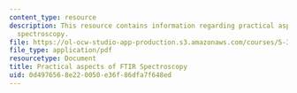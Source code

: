 ```yaml
---
content_type: resource
description: This resource contains information regarding practical aspects of FTIR
  spectroscopy.
file: https://ol-ocw-studio-app-production.s3.amazonaws.com/courses/5-35-introduction-to-experimental-chemistry-fall-2012/0d4976568e220050e36f86dfa7f648ed_MIT5_35F12_Module_2LS2.pdf
file_type: application/pdf
resourcetype: Document
title: Practical aspects of FTIR Spectroscopy
uid: 0d497656-8e22-0050-e36f-86dfa7f648ed
---
```

